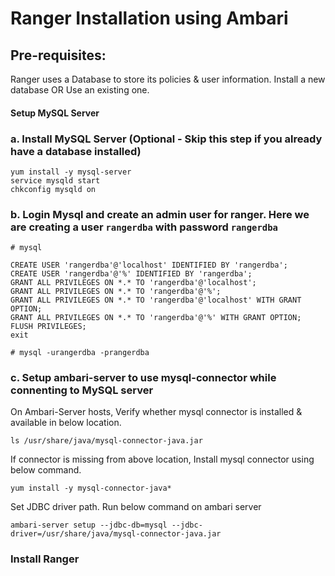 # Ranger Installation using Ambari


## Pre-requisites:
  Ranger uses a Database to store its policies & user information. 
  Install a new database OR Use an existing one.


#### Setup MySQL Server

### a. Install MySQL Server (Optional - Skip this step if you already have a database installed)

```
yum install -y mysql-server
service mysqld start
chkconfig mysqld on
```

### b. Login Mysql and create an admin user for ranger. Here we are creating a user `rangerdba` with password `rangerdba`

```
# mysql
```

```
CREATE USER 'rangerdba'@'localhost' IDENTIFIED BY 'rangerdba';
CREATE USER 'rangerdba'@'%' IDENTIFIED BY 'rangerdba';
GRANT ALL PRIVILEGES ON *.* TO 'rangerdba'@'localhost';
GRANT ALL PRIVILEGES ON *.* TO 'rangerdba'@'%';
GRANT ALL PRIVILEGES ON *.* TO 'rangerdba'@'localhost' WITH GRANT OPTION;
GRANT ALL PRIVILEGES ON *.* TO 'rangerdba'@'%' WITH GRANT OPTION;
FLUSH PRIVILEGES;
exit
```
```
# mysql -urangerdba -prangerdba
```

### c. Setup ambari-server to use mysql-connector while connenting to MySQL server

On Ambari-Server hosts, Verify whether mysql connector is installed & available in below location.
```
ls /usr/share/java/mysql-connector-java.jar
```

If connector is missing from above location, Install mysql connector using below command.
```
yum install -y mysql-connector-java*
```
Set JDBC driver path. Run below command on ambari server
```
ambari-server setup --jdbc-db=mysql --jdbc-driver=/usr/share/java/mysql-connector-java.jar
```


### Install Ranger



